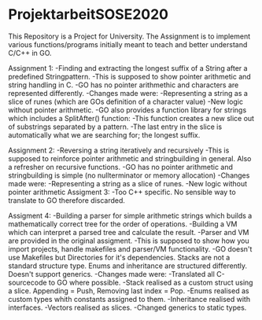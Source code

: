 # ProjektarbeitSOSE2020

This Repository is a Project for University.
The Assignment is to implement various functions/programs initially meant to teach and better understand C/C++ in GO.

Assignment 1:
	-Finding and extracting the longest suffix of a String after a predefined Stringpattern.
	-This is supposed to show pointer arithmetic and string handling in C.
	-GO has no pointer arithmethic and characters are represented differently.
	-Changes made were:
		-Representing a string as a slice of runes (which are GOs definition of a character value)
		-New logic without pointer arithmetic.
	-GO also provides a function library for strings which includes a SplitAfter() function:
		-This function creates a new slice out of substrings separated by a pattern.
		-The last entry in the slice is automatically what we are searching for; the longest suffix.

Assignment 2:
	-Reversing a string iteratively and recursively
	-This is supposed to reinforce pointer arithmetic and stringbuilding in general. Also a refresher on recursive functions.
	-GO has no pointer arithmetic and stringbuilding is simple (no nullterminator or memory allocation)
	-Changes made were:
		-Representing a string as a slice of runes.
		-New logic without pointer arithmetic
Assigment 3:
	-Too C++ specific. No sensible way to translate to GO therefore discarded.

Assigment 4:
	-Building a parser for simple arithmetic strings which builds a mathematically correct tree for the order of operations.
	-Building a VM which can interpret a parsed tree and calculate the result.
	-Parser and VM are provided in the original assigment.
	-This is supposed to show how you import projects, handle makefiles and parser/VM functionality.
	-GO doesn't use Makefiles but Directories for it's dependencies. Stacks are not a standard structure type. 
	 Enums and inheritance are structured differently. Doesn't support generics.
	-Changes made were:
		-Translated all C-sourcecode to GO where possible.
		-Stack realised as a custom struct using a slice. Appending = Push, Removing last index = Pop.
		-Enums realised as custom types whith constants assigned to them.
		-Inheritance realised with interfaces.
		-Vectors realised as slices.
		-Changed generics to static types.
